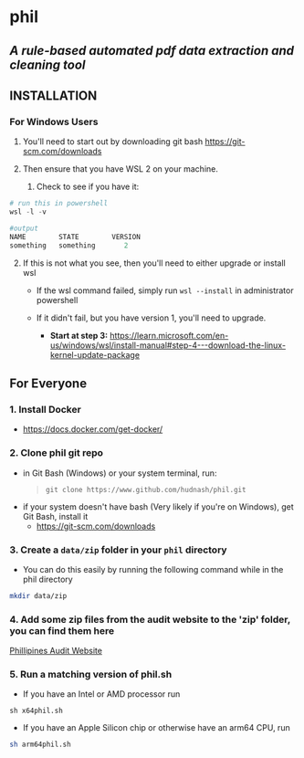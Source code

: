 # **phil**

## *A rule-based automated pdf data extraction and cleaning tool*

## **INSTALLATION**

### For Windows Users

1. You'll need to start out by downloading git bash <https://git-scm.com/downloads>

2. Then ensure that you have WSL 2 on your machine.

   1. Check to see if you have it:

```powershell
# run this in powershell
wsl -l -v 

#output
NAME        STATE        VERSION
something   something       2 
```

   2. If this is not what you see, then you'll need to either upgrade or install wsl

      - If the wsl command failed, simply run  ```wsl --install```  in administrator powershell
  
      - If it didn't fail, but you have version 1, you'll need to upgrade.
        - **Start at step 3:** <https://learn.microsoft.com/en-us/windows/wsl/install-manual#step-4---download-the-linux-kernel-update-package>

## For Everyone

### 1. Install Docker

- <https://docs.docker.com/get-docker/>

### 2. Clone phil git repo

- in Git Bash (Windows) or your system terminal, run:
  > ```git clone https://www.github.com/hudnash/phil.git```
- if your system doesn't have bash (Very likely if you're on Windows), get Git Bash, install it
  - <https://git-scm.com/downloads>

### 3. Create a ```data/zip``` folder in your ```phil``` directory

- You can do this easily by running the following command while in the phil directory

```bash
mkdir data/zip
```

### 4. Add some zip files from the audit website to the 'zip' folder, you can find them here

[Phillipines Audit Website](
<https://www.coa.gov.ph/reports/annual-audit-reports/aar-local-government-units/#167-428-leyte>)

### 5. Run a matching version of phil.sh

- If you have an Intel or AMD processor run

```Bash/GitBash
sh x64phil.sh
```

- If you have an Apple Silicon chip or otherwise have an arm64 CPU, run

```Bash
sh arm64phil.sh
```
